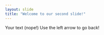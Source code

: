 ```yaml
---
layout: slide
title: "Welcome to our second slide!"
---
```

Your text (nope!)
Use the left arrow to go back!
